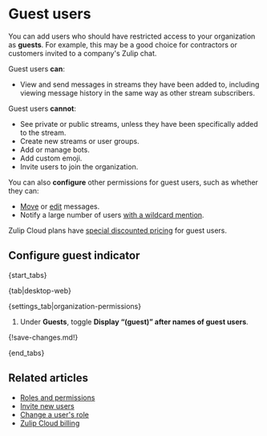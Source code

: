 # Guest users

You can add users who should have restricted access to your organization as
**guests**. For example, this may be a good choice for contractors or customers
invited to a company's Zulip chat.

Guest users **can**:

- View and send messages in streams they have been added to, including viewing
  message history in the same way as other stream subscribers.

Guest users **cannot**:

- See private or public streams, unless they have been specifically added to the stream.
- Create new streams or user groups.
- Add or manage bots.
- Add custom emoji.
- Invite users to join the organization.

You can also **configure** other permissions for guest users, such as whether they
can:

- [Move](/help/restrict-moving-messages) or
  [edit](/help/restrict-message-editing-and-deletion) messages.
- Notify a large number of users [with a wildcard
  mention](/help/restrict-wildcard-mentions).

Zulip Cloud plans have [special discounted
pricing](/help/zulip-cloud-billing#temporary-users-and-guests) for guest users.

## Configure guest indicator

{start_tabs}

{tab|desktop-web}

{settings_tab|organization-permissions}

1. Under **Guests**, toggle **Display “(guest)” after names of guest users**.

{!save-changes.md!}

{end_tabs}

## Related articles

* [Roles and permissions](/help/roles-and-permissions)
* [Invite new users](/help/invite-new-users)
* [Change a user's role](/help/change-a-users-role)
* [Zulip Cloud billing](/help/zulip-cloud-billing)

